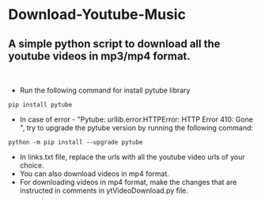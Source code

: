 # Download-Youtube-Music
## A simple python script to download all the youtube videos in mp3/mp4 format.
<br> 

- Run the following command for install pytube library
```
pip install pytube
```
- In case of error - "Pytube: urllib.error.HTTPError: HTTP Error 410: Gone ", try to upgrade the pytube version by running the following command:
```
python -m pip install --upgrade pytube
```
- In links.txt file, replace the urls with all the youtube video urls of your choice. 
- You can also download videos in mp4 format. 
- For downloading videos in mp4 format, make the changes that are instructed in comments in ytVideoDownload.py file.
